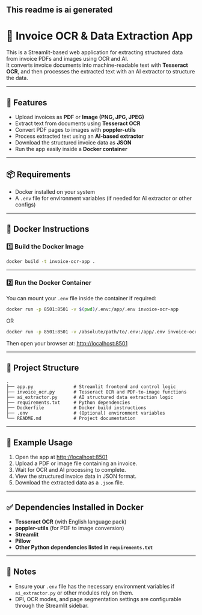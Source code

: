 ## This readme is ai generated

# 📄 Invoice OCR & Data Extraction App

This is a Streamlit-based web application for extracting structured data from invoice PDFs and images using OCR and AI.  
It converts invoice documents into machine-readable text with **Tesseract OCR**, and then processes the extracted text with an AI extractor to structure the data.

---

## 🚀 Features

- Upload invoices as **PDF** or **Image (PNG, JPG, JPEG)**
- Extract text from documents using **Tesseract OCR**
- Convert PDF pages to images with **poppler-utils**
- Process extracted text using an **AI-based extractor**
- Download the structured invoice data as **JSON**
- Run the app easily inside a **Docker container**

---

## 📦 Requirements

- Docker installed on your system
- A `.env` file for environment variables (if needed for AI extractor or other configs)

---

## 🐳 Docker Instructions

### 1️⃣ Build the Docker Image

```bash
docker build -t invoice-ocr-app .
```

---

### 2️⃣ Run the Docker Container

You can mount your `.env` file inside the container if required:

```bash
docker run -p 8501:8501 -v $(pwd)/.env:/app/.env invoice-ocr-app
```

OR

```bash
docker run -p 8501:8501 -v /absolute/path/to/.env:/app/.env invoice-ocr-app
```

Then open your browser at: [http://localhost:8501](http://localhost:8501)

---

## 📂 Project Structure

```
.
├── app.py               # Streamlit frontend and control logic
├── invoice_ocr.py       # Tesseract OCR and PDF-to-image functions
├── ai_extractor.py      # AI structured data extraction logic
├── requirements.txt     # Python dependencies
├── Dockerfile           # Docker build instructions
├── .env                 # (Optional) environment variables
└── README.md            # Project documentation
```

---

## 📑 Example Usage

1. Open the app at [http://localhost:8501](http://localhost:8501)
2. Upload a PDF or image file containing an invoice.
3. Wait for OCR and AI processing to complete.
4. View the structured invoice data in JSON format.
5. Download the extracted data as a `.json` file.

---

## ✅ Dependencies Installed in Docker

- **Tesseract OCR** (with English language pack)
- **poppler-utils** (for PDF to image conversion)
- **Streamlit**
- **Pillow**
- **Other Python dependencies listed in `requirements.txt`**

---

## 📌 Notes

- Ensure your `.env` file has the necessary environment variables if `ai_extractor.py` or other modules rely on them.
- DPI, OCR modes, and page segmentation settings are configurable through the Streamlit sidebar.
